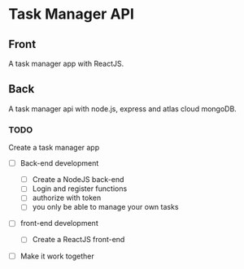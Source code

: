 # Task Manager API

## Front

A task manager app with ReactJS.

## Back

A task manager api with node.js, express and atlas cloud mongoDB.

### TODO

Create a task manager app

- [ ] Back-end development

  - [ ] Create a NodeJS back-end
  - [ ] Login and register functions
  - [ ] authorize with token
  - [ ] you only be able to manage your own tasks

- [ ] front-end development

  - [ ] Create a ReactJS front-end

- [ ] Make it work together
